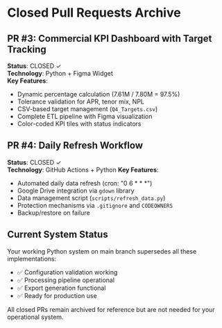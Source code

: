 # Closed Pull Requests Archive

## PR #3: Commercial KPI Dashboard with Target Tracking
**Status**: CLOSED ✓  
**Technology**: Python + Figma Widget  
**Key Features**:
- Dynamic percentage calculation (7.61M / 7.80M = 97.5%)
- Tolerance validation for APR, tenor mix, NPL
- CSV-based target management (`Q4_Targets.csv`)
- Complete ETL pipeline with Figma visualization
- Color-coded KPI tiles with status indicators

## PR #4: Daily Refresh Workflow  
**Status**: CLOSED ✓  
**Technology**: GitHub Actions + Python
**Key Features**:
- Automated daily data refresh (cron: "0 6 * * *")
- Google Drive integration via `gdown` library
- Data management script (`scripts/refresh_data.py`)
- Protection mechanisms via `.gitignore` and `CODEOWNERS`
- Backup/restore on failure

## Current System Status
Your working Python system on main branch supersedes all these implementations:
- ✅ Configuration validation working
- ✅ Processing pipeline operational  
- ✅ Export generation functional
- ✅ Ready for production use

All closed PRs remain archived for reference but are not needed for your operational system.
